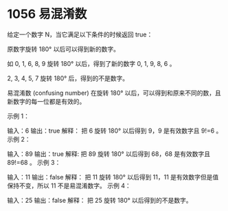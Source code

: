 # 1056 易混淆数

给定一个数字 N，当它满足以下条件的时候返回 true：

原数字旋转 180° 以后可以得到新的数字。

如 0, 1, 6, 8, 9 旋转 180° 以后，得到了新的数字 0, 1, 9, 8, 6 。

2, 3, 4, 5, 7 旋转 180° 后，得到的不是数字。

易混淆数 (confusing number) 在旋转 180° 以后，可以得到和原来不同的数，且新数字的每一位都是有效的。

示例 1：

输入：6
输出：true
解释：
把 6 旋转 180° 以后得到 9，9 是有效数字且 9!=6 。
示例 2：

输入：89
输出：true
解释:
把 89 旋转 180° 以后得到 68，68 是有效数字且 89!=68 。
示例 3：

输入：11
输出：false
解释：
把 11 旋转 180° 以后得到 11，11 是有效数字但是值保持不变，所以 11 不是易混淆数字。
示例 4：

输入：25
输出：false
解释：
把 25 旋转 180° 以后得到的不是数字。
